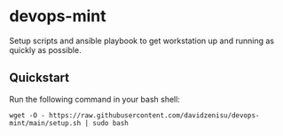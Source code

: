# devops-mint
Setup scripts and ansible playbook to get workstation up and running as quickly as possible.

## Quickstart

Run the following command in your bash shell:
```
wget -O - https://raw.githubusercontent.com/davidzenisu/devops-mint/main/setup.sh | sudo bash
```
